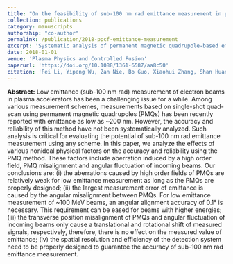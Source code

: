 ```yaml
---
title: "On the feasibility of sub-100 nm rad emittance measurement in plasma accelerators using permanent magnetic quadrupoles"
collection: publications
category: manuscripts
authorship: "co-author"
permalink: /publication/2018-ppcf-emittance-measurement
excerpt: 'Systematic analysis of permanent magnetic quadrupole-based emittance measurement accuracy and reliability for sub-100 nm rad emittance beams from plasma accelerators, identifying key error sources and alignment requirements.'
date: 2018-01-01
venue: 'Plasma Physics and Controlled Fusion'
paperurl: 'https://doi.org/10.1088/1361-6587/aa8c50'
citation: 'Fei Li, Yipeng Wu, Zan Nie, Bo Guo, Xiaohui Zhang, Shan Huang, Jie Zhang, Zhi Cheng, Yue Ma, Yu Fang, Chaojie Zhang, Yang Wan, Xinlu Xu, Jianfei Hua, Chi-Hao Pai, Wei Lu, Yuqiu Gu, "On the feasibility of sub-100 nm rad emittance measurement in plasma accelerators using permanent magnetic quadrupoles," <i>Plasma Phys. Control. Fusion</i> 60, 014029 (2018).'
---
```


**Abstract:** Low emittance (sub-100 nm rad) measurement of electron beams in plasma accelerators has been a challenging issue for a while. Among various measurement schemes, measurements based on single-shot quad-scan using permanent magnetic quadrupoles (PMQs) has been recently reported with emittance as low as ~200 nm. However, the accuracy and reliability of this method have not been systematically analyzed. Such analysis is critical for evaluating the potential of sub-100 nm rad emittance measurement using any scheme. In this paper, we analyze the effects of various nonideal physical factors on the accuracy and reliability using the PMQ method. These factors include aberration induced by a high order field, PMQ misalignment and angular fluctuation of incoming beams. Our conclusions are: (i) the aberrations caused by high order fields of PMQs are relatively weak for low emittance measurement as long as the PMQs are properly designed; (ii) the largest measurement error of emittance is caused by the angular misalignment between PMQs. For low emittance measurement of ~100 MeV beams, an angular alignment accuracy of 0.1° is necessary. This requirement can be eased for beams with higher energies; (iii) the transverse position misalignment of PMQs and angular fluctuation of incoming beams only cause a translational and rotational shift of measured signals, respectively, therefore, there is no effect on the measured value of emittance; (iv) the spatial resolution and efficiency of the detection system need to be properly designed to guarantee the accuracy of sub-100 nm rad emittance measurement.
